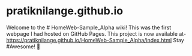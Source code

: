 # pratiknilange.github.io
Welcome to the # HomeWeb-Sample_Alpha wiki! This was the first webpage I had hosted on GitHub Pages. This project is now available at- https://pratiknilange.github.io/HomeWeb-Sample_Alpha/index.html
Stay #Awesome! 🍉
